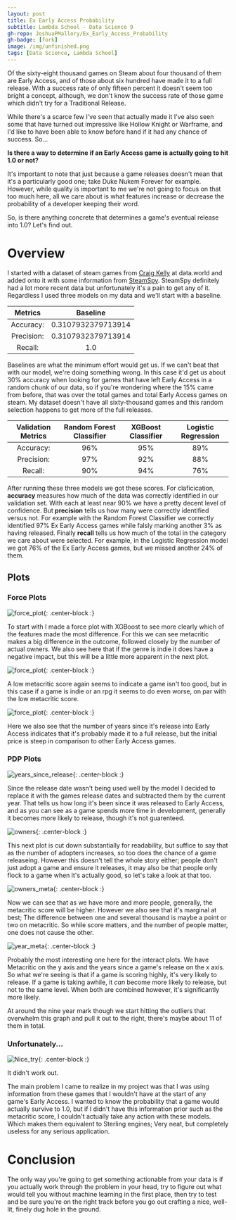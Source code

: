 ```yaml
---
layout: post
title: Ex Early Access Probability
subtitle: Lambda School - Data Science 9
gh-repo: JoshuaPMallory/Ex_Early_Access_Probability
gh-badge: [fork]
image: /img/unfinished.png
tags: [Data Science, Lambda School]
---
```


Of the sixty-eight thousand games on Steam about four thousand of them are Early Access, and of those about six hundred have made it to a full release. With a success rate of only fifteen percent it doesn't seem too bright a concept, although, we don't know the success rate of those game which didn't try for a Traditional Release.

While there's a scarce few I've seen that actually made it I've also seen some that have turned out impressive like Hollow Knight or Warframe, and I'd like to have been able to know before hand if it had any chance of success. So...

**Is there a way to determine if an Early Access game is actually going to hit 1.0 or not?**

It's important to note that just because a game releases doesn't mean that it's a particularly good one; take Duke Nukem Forever for example. However, while quality is important to me we're not going to focus on that too much here, all we care about is what features increase or decrease the probability of a developer keeping their word.

So, is there anything concrete that determines a game's eventual release into 1.0? Let's find out.

# Overview
I started with a dataset of steam games from [Craig Kelly](https://data.world/craigkelly/steam-game-data) at data.world and added onto it with some information from [SteamSpy](https://steamspy.com/about). SteamSpy definitely had a lot more recent data but unfortunately it's a pain to get any of it. Regardless I used three models on my data and we'll start with a baseline.


Metrics|Baseline
:-----:|:----------------------:
Accuracy:|0.3107932379713914
Precision:|0.3107932379713914
Recall:|1.0

Baselines are what the minimum effort would get us. If we can't beat that with our model, we're doing something wrong. In this case it'd get us about 30% accuracy when looking for games that have left Early Access in a random chunk of our data, so if you're wondering where the 15% came from before, that was over the total games and total Early Access games on steam. My dataset doesn't have all sixty-thousand games and this random selection happens to get more of the full releases.


Validation Metrics|Random Forest Classifier|XGBoost Classifier|Logistic Regression
:-----:|:----------------------:|:----------------:|:-----------------:
Accuracy:|96%|95%|89%
Precision:|97%|92%|88%
Recall:|90%|94%|76%

After running these three models we got these scores. For claficication, **accuracy** measures how much of the data was correctly identified in our validation set. With each at least near 90% we have a pretty decent level of confidence. But **precision** tells us how many were correctly identified versus not. For example with the Random Forest Classifier we correctly identified 97% Ex Early Access games while falsly marking another 3% as having released. Finally **recall** tells us how much of the total in the category we care about were selected. For example, in the Logistic Regression model we got 76% of the Ex Early Access games, but we missed another 24% of them.

## Plots

### Force Plots

![force_plot](/img/row_0_force_plot.png){: .center-block :}

To start with I made a force plot with XGBoost to see more clearly which of the features made the most difference. For this we can see metacritic makes a big difference in the outcome, followed closely by the number of actual owners. We also see here that if the genre is indie it does have a negative impact, but this will be a little more apparent in the next plot.

![force_plot](/img/row_2_force_plot.png){: .center-block :}

A low metacritic score again seems to indicate a game isn't too good, but in this case if a game is indie or an rpg it seems to do even worse, on par with the low metacritic score. 

![force_plot](/img/row_600_force_plot.png.PNG){: .center-block :}

Here we also see that the number of years since it's release into Early Access indicates that it's probably made it to a full release, but the initial price is steep in comparison to other Early Access games.

[comment]: # (I might still try to use https://steam.internet.byu.edu/ too, since it claims to use all of Steam's game data.)

### PDP Plots

![years_since_release](/img/pdp_isolate_years_since_release.png){: .center-block :}

Since the release date wasn't being used well by the model I decided to replace it with the games release dates and subtracted them by the current year. That tells us how long it's been since it was released to Early Access, and as you can see as a game spends more time in development, generally it becomes more likely to release, though it's not guarenteed.


[comment]: # (Talk about other features I've engineered, if any, and show how well they did.)

![owners](/img/pdp_isolate_owners.png){: .center-block :}

This next plot is cut down substantially for readability, but suffice to say that as the number of adopters increases, so too does the chance of a game releaseing. However this doesn't tell the whole story either; people don't just adopt a game and ensure it releases, it may also be that people only flock to a game when it's actually good, so let's take a look at that too.

![owners_meta](/img/pdp_interact_owners_meta.png){: .center-block :}

Now we can see that as we have more and more people, generally, the metacritic score will be higher. However we also see that it's marginal at best; The difference between one and several thousand is maybe a point or two on metacritic. So while score matters, and the number of people matter, one does not cause the other.


![year_meta](/img/pdp_interact_year_meta.png){: .center-block :}

Probably the most interesting one here for the interact plots. We have Metacritic on the y axis and the years since a game's release on the x axis. So what we're seeing is that if a game is scoring highly, it's very likely to release. If a game is taking awhile, it _can_ become more likely to release, but not to the same level. When both are combined however, it's significantly more likely. 

At around the nine year mark though we start hitting the outliers that overwhelm this graph and pull it out to the right, there's maybe about 11 of them in total.

### Unfortunately...
![Nice_try](/img/nice_try.jpg){: .center-block :}

It didn't work out.

The main problem I came to realize in my project was that I was using information from these games that I wouldn't have at the start of any game's Early Access. I wanted to know the probability that a game would actually survive to 1.0, but if I didn't have this information prior such as the metacritic score, I couldn't actually take any action with these models. Which makes them equivalent to Sterling engines; Very neat, but completely useless for any serious application.

# Conclusion
The only way you're going to get something actionable from your data is if you actually work through the problem in your head, try to figure out what would tell you without machine learning in the first place, then try to test and be sure you're on the right track before you go out crafting a nice, well-lit, finely dug hole in the ground.
